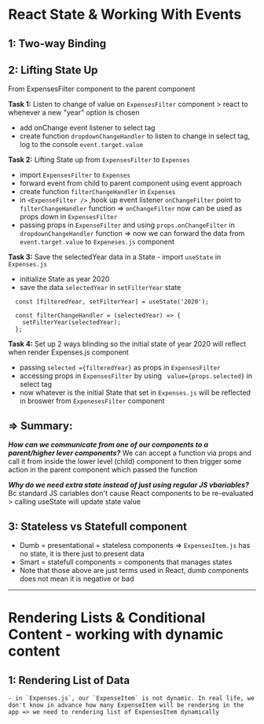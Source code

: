 # React State & Working With Events

## 1: Two-way Binding

## 2: Lifting State Up

From ExpensesFilter component to the parent component

**Task 1:** Listen to change of value on `ExpensesFilter` component > react to whenever a new "year" option is chosen

- add onChange event listener to select tag
- create function `dropdownChangeHandler` to listen to change in select tag, log to the console `event.target.value`

**Task 2:** Lifting State up from `ExpensesFilter` to `Expenses`

- import `ExpensesFilter` to `Expenses`
- forward event from child to parent component using event approach
- create function `filterChangeHandler` in `Expenses`
- in `<ExpenseFilter />` ,hook up event listener `onChangeFilter` point to `filterChangeHandler` function => `onChangeFilter` now can be used as props down in `ExpensesFilter`
- passing props in `ExpenseFilter` and using `props.onChangeFilter` in `dropdownChangeHandler` function => now we can forward the data from `event.target.value` to `Expeneses.js` component

**Task 3:** Save the selectedYear data in a State - import `useState` in `Expenses.js` 
- initialize State as year 2020 
- save the data `selectedYear` in `setFilterYear` state

```
  const [filteredYear, setFilterYear] = useState('2020');

  const filterChangeHandler = (selectedYear) => {
    setFilterYear(selectedYear);
  };
```

**Task 4:** Set up 2 ways blinding so the initial state of year 2020 will reflect when render Expenses.js component
  - passing `selected ={filteredYear}` as props in `ExpensesFilter`
  - accessing props in `ExpensesFilter` by using ` value={props.selected}` in select tag
  - now whatever is the initial State that set in `Expenses.js` will be reflected in broswer from `ExpenesesFilter` component

  ## => Summary: 

  __*How can we communicate from one of our components to a parent/higher lever components?*__
  We can accept a function via props and call it from inside the lower level (child) component to then trigger some action in the parent component which passed the function
  
  __*Why do we need extra state instead of just using regular JS vbariables?*__
  Bc standard JS cariables don't cause React components to be re-evaluated > calling useState will update state value


  ## 3: Stateless vs Statefull component
  - Dumb = presentational = stateless components => `ExpensesItem.js` has no state, it is there just to present data
  - Smart = statefull components = components that manages states
  - Note that those above are just terms used in React, dumb components does not mean it is negative or bad

  ---

  # Rendering Lists & Conditional Content - working with dynamic content

  ## 1: Rendering List of Data
    - in `Expenses.js`, our `ExpenseItem` is not dynamic. In real life, we don't know in advance how many ExpenseItem will be rendering in the app => we need to rendering list of ExpensesItem dynamically